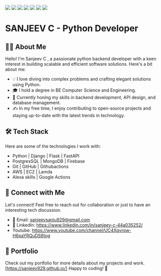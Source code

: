 <img src="https://img.shields.io/badge/Python-FFD43B?style=for-the-badge&logo=python&logoColor=blue" /> <img src="https://img.shields.io/badge/Django-092E20?style=for-the-badge&logo=django&logoColor=green" /> <img src="https://img.shields.io/badge/fastapi-109989?style=for-the-badge&logo=FASTAPI&logoColor=white" /> <img src="https://img.shields.io/badge/MongoDB-4EA94B?style=for-the-badge&logo=mongodb&logoColor=white" /> <img src="https://img.shields.io/badge/PostgreSQL-316192?style=for-the-badge&logo=postgresql&logoColor=white" /> <img src="https://img.shields.io/badge/Amazon_AWS-FF9900?style=for-the-badge&logo=amazonaws&logoColor=white" /> <img src="https://img.shields.io/badge/MySQL-005C84?style=for-the-badge&logo=mysql&logoColor=white" /> 
# SANJEEV C - Python Developer 

## 👨‍💻 About Me
Hello! I'm Sanjeev C , a passionate python backend developer with a keen interest in building scalable and efficient software solutions. Here's a bit about me:

- 💡 I love diving into complex problems and crafting elegant solutions using Python.
- 🎓 I hold a degree in BE Computer Science and Engineering.
- 🌱 Currently honing my skills in backend development, API design, and database management.
- ✍️ In my free time, I enjoy contributing to open-source projects and staying up-to-date with the latest trends in technology.

## 🛠 Tech Stack
Here are some of the technologies I work with:

- Python | Django | Flask | FastAPI
- PostgresSQL | MongoDB | Firebase
- Git | GitHub | Githubactions
- AWS | EC2 | Lamda
- Alexa skills | Google Actions

## 🤝 Connect with Me
Let's connect! Feel free to reach out for collaboration or just to have an interesting tech discussion.

- 📧 Email: sanjeevsanju929@gmail.com
- 💼 LinkedIn: https://www.linkedin.com/in/sanjeev-c-44a035252/
-   Youtube: https://www.youtube.com/channel/UC4Xgvrqw-H6paYRQuDS6tog 

## 📄 Portfolio
Check out my portfolio for more details about my projects and work. [https://sanjeev929.github.io/]
Happy to coding! 🚀

